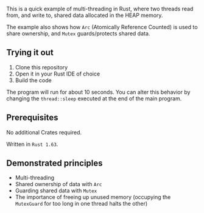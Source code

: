 This is a quick example of multi-threading in Rust, where two threads read from, and write to, shared data allocated in the HEAP memory.

The example also shows how ``Arc`` (Atomically Reference Counted) is used to share ownership, and ``Mutex`` guards/protects shared data.

## Trying it out
1) Clone this repository
2) Open it in your Rust IDE of choice
3) Build the code

The program will run for about 10 seconds.
You can alter this behavior by changing the ``thread::sleep`` executed at the end of the main program.

## Prerequisites
No additional Crates required.

Written in ``Rust 1.63``.

## Demonstrated principles
- Multi-threading
- Shared ownership of data with ``Arc``
- Guarding shared data with ``Mutex``
- The importance of freeing up unused memory (occupying the ``MutexGuard`` for too long in one thread halts the other)
